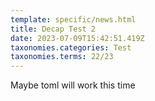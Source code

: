 ```yaml
---
template: specific/news.html
title: Decap Test 2
date: 2023-07-09T15:42:51.419Z
taxonomies.categories: Test
taxonomies.terms: 22/23
---
```

Maybe toml will work this time